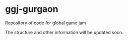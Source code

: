 ggj-gurgaon
===========

Repository of code for global game jam

The structure and other information will be updated soon.
